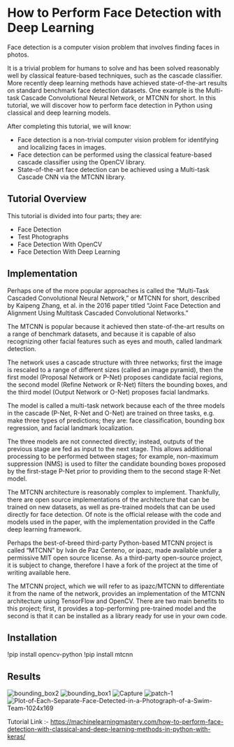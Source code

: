 # How to Perform Face Detection with Deep Learning

Face detection is a computer vision problem that involves finding faces in photos.

It is a trivial problem for humans to solve and has been solved reasonably well by classical feature-based techniques, such as the cascade classifier. More recently deep learning methods have achieved state-of-the-art results on standard benchmark face detection datasets. One example is the Multi-task Cascade Convolutional Neural Network, or MTCNN for short.
In this tutorial, we will discover how to perform face detection in Python using classical and deep learning models.

After completing this tutorial, we will know:
 - Face detection is a non-trivial computer vision problem for identifying and localizing faces in images.
 - Face detection can be performed using the classical feature-based cascade classifier using the OpenCV library.
 - State-of-the-art face detection can be achieved using a Multi-task Cascade CNN via the MTCNN library.

## Tutorial Overview

This tutorial is divided into four parts; they are:
- Face Detection
- Test Photographs
- Face Detection With OpenCV
- Face Detection With Deep Learning

## Implementation

Perhaps one of the more popular approaches is called the “Multi-Task Cascaded Convolutional Neural Network,” or MTCNN for short, described by Kaipeng Zhang, et al. in the 2016 paper titled “Joint Face Detection and Alignment Using Multitask Cascaded Convolutional Networks.”

The MTCNN is popular because it achieved then state-of-the-art results on a range of benchmark datasets, and because it is capable of also recognizing other facial features such as eyes and mouth, called landmark detection.

The network uses a cascade structure with three networks; first the image is rescaled to a range of different sizes (called an image pyramid), then the first model (Proposal Network or P-Net) proposes candidate facial regions, the second model (Refine Network or R-Net) filters the bounding boxes, and the third model (Output Network or O-Net) proposes facial landmarks.

The model is called a multi-task network because each of the three models in the cascade (P-Net, R-Net and O-Net) are trained on three tasks, e.g. make three types of predictions; they are: face classification, bounding box regression, and facial landmark localization.

The three models are not connected directly; instead, outputs of the previous stage are fed as input to the next stage. This allows additional processing to be performed between stages; for example, non-maximum suppression (NMS) is used to filter the candidate bounding boxes proposed by the first-stage P-Net prior to providing them to the second stage R-Net model.

The MTCNN architecture is reasonably complex to implement. Thankfully, there are open source implementations of the architecture that can be trained on new datasets, as well as pre-trained models that can be used directly for face detection. Of note is the official release with the code and models used in the paper, with the implementation provided in the Caffe deep learning framework.

Perhaps the best-of-breed third-party Python-based MTCNN project is called “MTCNN” by Iván de Paz Centeno, or ipazc, made available under a permissive MIT open source license. As a third-party open-source project, it is subject to change, therefore I have a fork of the project at the time of writing available here.

The MTCNN project, which we will refer to as ipazc/MTCNN to differentiate it from the name of the network, provides an implementation of the MTCNN architecture using TensorFlow and OpenCV. There are two main benefits to this project; first, it provides a top-performing pre-trained model and the second is that it can be installed as a library ready for use in your own code.

## Installation
!pip install opencv-python
!pip install mtcnn

## Results
![bounding_box2](https://github.com/dreamboat26/leonidas/assets/125608791/f4b4a817-8c06-43ae-87b6-b5e2bee1c79e)
![bounding_box1](https://github.com/dreamboat26/leonidas/assets/125608791/89e0ac24-86dd-400a-88ed-f9eb14b51364)
![Capture](https://github.com/dreamboat26/leonidas/assets/125608791/1bf6c7ab-ad2f-4c8c-946a-1333f0235a38)
![patch-1](https://github.com/dreamboat26/leonidas/assets/125608791/4d4107fb-00f1-40fb-b647-634205d1b335)
![Plot-of-Each-Separate-Face-Detected-in-a-Photograph-of-a-Swim-Team-1024x169](https://github.com/dreamboat26/leonidas/assets/125608791/a51cb1a7-cd14-431c-a36b-f97511363812)

Tutorial Link :- https://machinelearningmastery.com/how-to-perform-face-detection-with-classical-and-deep-learning-methods-in-python-with-keras/
